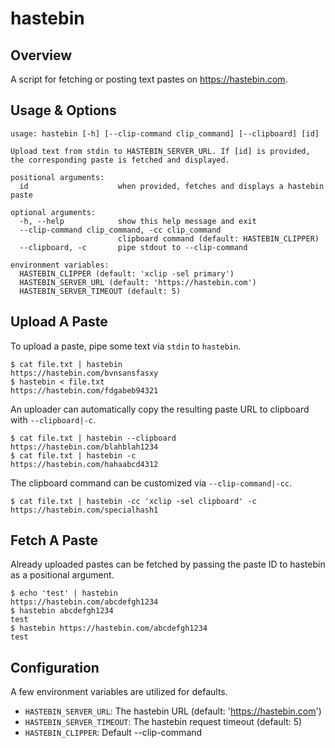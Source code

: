 hastebin
=======

## Overview

A script for fetching or posting text pastes on https://hastebin.com.

## Usage & Options

    usage: hastebin [-h] [--clip-command clip_command] [--clipboard] [id]

    Upload text from stdin to HASTEBIN_SERVER_URL. If [id] is provided,
    the corresponding paste is fetched and displayed.

    positional arguments:
      id                    when provided, fetches and displays a hastebin paste

    optional arguments:
      -h, --help            show this help message and exit
      --clip-command clip_command, -cc clip_command
                            clipboard command (default: HASTEBIN_CLIPPER)
      --clipboard, -c       pipe stdout to --clip-command

    environment variables:
      HASTEBIN_CLIPPER (default: 'xclip -sel primary')
      HASTEBIN_SERVER_URL (default: 'https://hastebin.com')
      HASTEBIN_SERVER_TIMEOUT (default: 5)

## Upload A Paste

To upload a paste, pipe some text via `stdin` to `hastebin`.

    $ cat file.txt | hastebin
    https://hastebin.com/bvnsansfasxy
    $ hastebin < file.txt
    https://hastebin.com/fdgabeb94321

An uploader can automatically copy the resulting paste URL to clipboard with `--clipboard|-c`.

    $ cat file.txt | hastebin --clipboard
    https://hastebin.com/blahblah1234
    $ cat file.txt | hastebin -c
    https://hastebin.com/hahaabcd4312

The clipboard command can be customized via `--clip-command|-cc`.

    $ cat file.txt | hastebin -cc 'xclip -sel clipboard' -c
    https://hastebin.com/specialhash1

## Fetch A Paste

Already uploaded pastes can be fetched by passing the paste ID to hastebin as a positional argument.

    $ echo 'test' | hastebin
    https://hastebin.com/abcdefgh1234
    $ hastebin abcdefgh1234
    test
    $ hastebin https://hastebin.com/abcdefgh1234
    test

## Configuration

A few environment variables are utilized for defaults.

* `HASTEBIN_SERVER_URL`: The hastebin URL (default: 'https://hastebin.com')
* `HASTEBIN_SERVER_TIMEOUT`: The hastebin request timeout (default: 5)
* `HASTEBIN_CLIPPER`: Default --clip-command